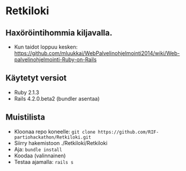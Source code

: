 Retkiloki
=========

Haxöröintihommia kiljavalla.
----------------------------


* Kun taidot loppuu kesken: https://github.com/mluukkai/WebPalvelinohjelmointi2014/wiki/Web-palvelinohjelmointi-Ruby-on-Rails

Käytetyt versiot
----------------

* Ruby 2.1.3
* Rails 4.2.0.beta2 (bundler asentaa)

Muistilista
-----------

- Kloonaa repo koneelle: ```git clone https://github.com/RIF-partiohackathon/Retkiloki.git```
- Siirry hakemistoon ./Retkiloki/Retkiloki
- Aja: ```bundle install```
- Koodaa (valinnainen)
- Testaa ajamalla: ```rails s```
